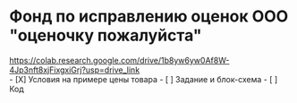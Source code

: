# Фонд по исправлению оценок ООО "оценочку пожалуйста"
https://colab.research.google.com/drive/1b8yw6yw0Af8W-4Jp3nft8xjFixgxiGrj?usp=drive_link    
    - [X] Условия на примере цены товара
        - [ ] Задание и блок-схема
        - [ ] Код  
